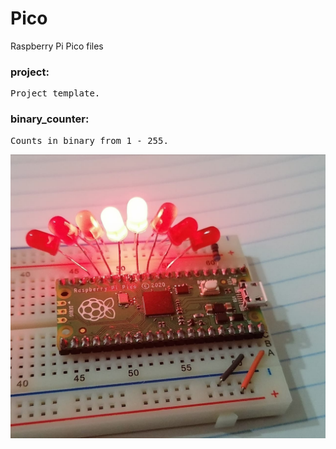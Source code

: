 # Pico
Raspberry Pi Pico files

### project:
<pre>
Project template.
</pre>
### binary_counter:
<pre>
Counts in binary from 1 - 255.
</pre>
<img src="src/pico_binary_on.jpeg" alt="pico binary on image"/>
